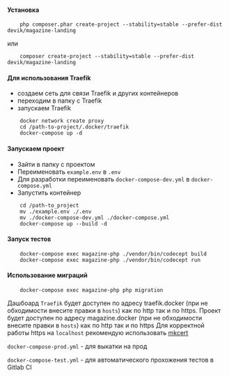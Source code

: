 #### Установка
```
    php composer.phar create-project --stability=stable --prefer-dist devik/magazine-landing
```
или
```
    composer create-project --stability=stable --prefer-dist devik/magazine-landing
```
#### Для использования Traefik
- создаем сеть для связи Traefik и других контейнеров
- переходим в папку с Traefik
- запускаем Traefik
```
    docker network create proxy
    cd /path-to-project/.docker/traefik
    docker-compose up -d
```

#### Запускаем проект
- Зайти в папку с проектом
- Переименовать `example.env` в `.env`
- Для разработки переименовать `docker-compose-dev.yml` в `docker-compose.yml`
- Запустить контейнер
```
    cd /path-to_project
    mv ./example.env ./.env
    mv ./docker-compose-dev.yml ./docker-compose.yml
    docker-compose up --build -d
```

#### Запуск тестов   
```
    docker-compose exec magazine-php ./vendor/bin/codecept build
    docker-compose exec magazine-php ./vendor/bin/codecept run   
```

#### Иcпользование миграций   
```
    docker-compose exec magazine-php php migration
```

Дашбоард `Traefik` будет доступен по адресу traefik.docker (при не обходимости внесите правки в `hosts`) как по http так и по https.
Проект будет доступен по адресу magazine.docker (при не обходимости внесите правки в `hosts`) как по http так и по https
Для корректной работы https на `localhost` рекомендую использовать [mkcert](https://github.com/FiloSottile/mkcert)

`docker-compose-prod.yml` - для выкатки на прод 

`docker-compose-test.yml` - для автоматического прохожения тестов в Gitlab CI  

